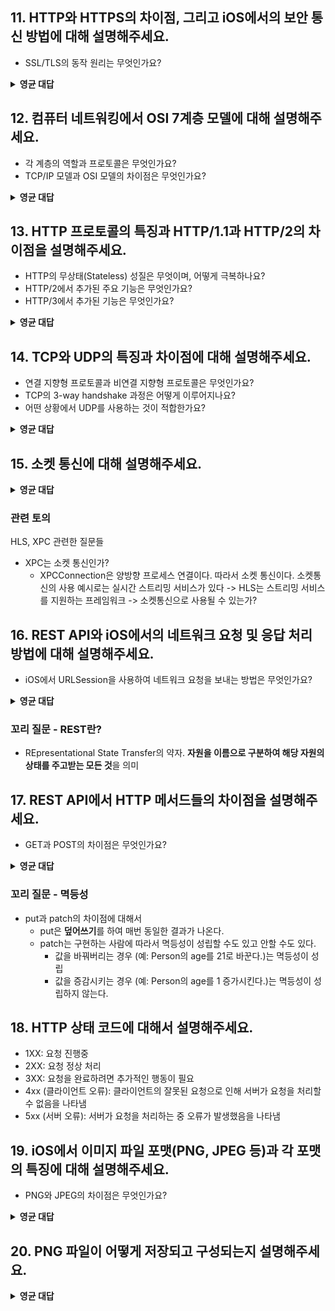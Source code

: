 ## 11. HTTP와 HTTPS의 차이점, 그리고 iOS에서의 보안 통신 방법에 대해 설명해주세요.
- SSL/TLS의 동작 원리는 무엇인가요?

<details>
<summary><strong>영균 대답</strong></summary>
<div markdown="1">

**HTTP와 HTTPS의 차이점**
- HTTP와 HTTPS는 클라이언트와 서버 간 통신을 위한 통신 규약 입니다.
- HTTP의 패킷은 암호화되어 있지 않아서 외부에서 정보를 확인할 수 있습니다. HTTPS의 경우 패킷이 암호화되어 외부에서는 패킷의 내용을 알 수 없다는 차이가 있습니다.
**iOS에서의 보안 통신 방법**
- App Transport Security (ATS)
	- iOS 9 부터 기본적으로 **HTTPS만 허용**
	- Info.plist에서 ATS를 비활성화 하면 예외적으로 HTTP를 사용할 수 있다.
- SSL/TLS 암호화 적용
	- URLSession을 사용하면 iOS에서 자동으로 TLS 1.2 이상을 적용
	- 보안 강화를 위해 **SSL Pinning**을 사용할 수 있다.
- SSL Pinning (공개키 고정, 인증서 고정)
	- 공격자가 가짜 인증서를 사용해 중간에서 데이터를 탈취하는 Man-In-The-Middle(중간자 공격) 공격을 방지
	- iOS에서 SSL Pinning을 적용하는 방법
		- 앱 내부에 신뢰할 인증서의 **공개키** 저장
		- 서버 인증서의 공개키와 앱 내 저장된 공개키 비교
		- 일치하면 통신 허용, 불일치 시 차단
**SSL/TLS의 동작 원리**
- SSL과 TLS는 사실상 같다고 볼 수 있다. SSL을 업그레이드 한 것이 TLS이기 때문이다. 하지만 현재 SSL은 사용하지 않고 TLS 1.2, 1.3을 사용한다.
1. Handshake 과정
	1. 클라이언트 (iOS 앱) -> 서버: 지원하는 암호화 방식 목록 전달.
	2. 서버 -> 클라이언트: SSL/TLS 인증서 
		- 해당 인증서에는 서버의 신원을 증명하는 정보와 공개키가 포함
	3. 클라이언트 인증서 검증: 신뢰할 수 있는 CA(인증 기관)인지 확인
	4. 암호화 키 생성: 서버와 클라이언트가 세션 키를 교환하고 보안 연결을 확립
2. 데이터 전송 (암호화된 HTTPS 통신 시작)
	1. 이후 모든 데이터는 TLS 암호화 방식으로 암호화되어 전송

</div>
</details>

## 12. 컴퓨터 네트워킹에서 OSI 7계층 모델에 대해 설명해주세요.
- 각 계층의 역할과 프로토콜은 무엇인가요?
- TCP/IP 모델과 OSI 모델의 차이점은 무엇인가요?

<details>
<summary><strong>영균 대답</strong></summary>
<div markdown="1">


**OSI 7계층**
- 응용 계층 (Application Layer)
	- 사용자가 직접 접근하는 계층, 네트워크 서비스 제공
	- **프로토콜**: HTTP, HTTPS, FTP, SMTP, DNS
- 표현 계층 (Presentation Layer)
	- 전송하는 데이터의 표현 방식을 결정 (데이터의 형식 변환, 암호화, 압축 등)
	- 기능: 데이터 인코딩/ 디코딩, 암호화/복호화, 데이터 압축
	- 예시: SSL/TLS 암호화, JPEG, MP4 포맷 변환
- 세션 계층 (Session Layer)
	- 통신의 설정, 유지, 종료를 관리
	- 예시: 로그인 유지 기능, API 세션 관리
- 전송 계층 (Transport Layer)
	- 데이터의 **신뢰성** 있는 전송 보장, 오류 검출 및 복구 처리
	- 프로토콜: TCP (신뢰성 보장), UDP (빠른 속도)
- 네트워크 계층 (Network Layer)
	- 데이터를 목적지까지 **최적의 경로를 찾아 패킷을 전달** (라우팅)
	- **패킷** 단위
	- 프로토콜: IP, ICMP, ARP
	- 해당 장비로는 라우터가 있다.
- 데이터 링크 계층 (DataLink Layer)
	- 프레임 단위로 데이터를 주고받으며, 오류 검출 및 프레임 흐름 제어 수행
	- **프레임** 단위
	- 프로토콜: 이더넷, Wi-Fi
	- 해당 장비로는 이더넷, 브리지, 스위치 등이 있다.
	-> 프레임에 주소 부여(MAC - 물리적 주소), 에러 검출 / 재전송 / 흐름 제어
- 물리 계층 (Physical Layer)
	- 실제 물리적 신호를 담당
	- 0과 1의 **비트** 단위
	- 해당 장비로는 LAN, 광 케이블 등이 있다.
	-> 케이블, 리피터, 허브 등을 통해 데이터를 전송한다.

**TCP/IP 모델**
- 응용 계층 (Application Layer)
	- HTTP, HTTPS, FTP 등 사용자와 직접 접하는 계층
- 전송 계층 (Transport Layer)
	- 데이터의 신뢰성 보장과 흐름 제어 담당
	- 프로토콜: TCP (신뢰성 보장), UDP (빠른 속도)
- 인터넷 계층 (Internet Layer)
	- IP 주소 지정과 데이터 패킷을 목적지까지 라우팅 하는 역할
	- 프로토콜: IP (주소 지정), ICMP (오류 처리)
- 네트워크 인터페이스 계층 (Network Interface Layer)
	- 물리적 네트워크 인터페이스와 직접 연결 (이더넷, Wi-Fi, MAC 주소)

**TCP/IP 모델과 OSI 7계층의 차이점**

| 구분             | OSI 7계층 | TCP/IP 4계층         |
| -------------- | ------- | ------------------ |
| 이론/실제          | 이론적 모델  | 실제 인터넷에서 사용        |
| 계층 수           | 7개      | 4개                 |
| 표현/세션 계층       | 따로 존재   | 응용 계층에 포함          |
| 데이터 링크 + 물리 계층 | 분리됨     | 네트워크 인터페이스 계층으로 통합 |


</div>
</details>

## 13. HTTP 프로토콜의 특징과 HTTP/1.1과 HTTP/2의 차이점을 설명해주세요.
- HTTP의 무상태(Stateless) 성질은 무엇이며, 어떻게 극복하나요?
- HTTP/2에서 추가된 주요 기능은 무엇인가요?
- HTTP/3에서 추가된 기능은 무엇인가요?

<details>
<summary><strong>영균 대답</strong></summary>
<div markdown="1">

**HTTP 프로토콜의 특징**
- **Client - Sever 구조**
- **무상태 (Stateless)**: 서버에서 클라이언트의 상태를 저장하지 않는다.
	- 이를 해결하기 위해 **쿠키, 세션, JWT, 토큰 기반 인증** 등을 사용하여 상태 유지
- HTTP/1.0
	- **연결 하나당 요청 하나를 처리**하도록 설계되어 RTT 시간이 증가
		- 연결시마다 3-way handshake를 해주어야 했기 때문
- HTTP/1.1
	- HTTP/1.0에서 매번 요청시마다 연결을 해주는 방식에서 RTT 가 증가하는 문제를 해결하기 위해 TCP **연결을 재사용**하여 연결 1번에 요청을 여러 번 수행할 수 있게 되었다.
	- **HoL** (Head of Line) 이라는 병목 현상이 발생함.
		- HoL: 네트워크에서 같은 큐에 있는 패킷이 그 첫 번째 패킷에 의해 지연될 때 발생하는 성능 저하.
	- **무거운 헤더 구조**: 쿠키 등 많은 메타데이터가 들어있어 무거우나 압축이 되지 않아 무거움
- HTTP/2
	- **헤더 압축**: 무거운 헤더 구조를 개선하기 위해 허프만 인코딩으로 헤더 압축
	- **멀티플렉싱**: 여러 개의 스트림을 사용하여 송수신
		- 특정 패킷이 손실되었다고 하더라도 해당 스트림에만 영향을 끼치고 나머지는 정상 동작
	- 서버 푸시: HTTP/1.1에서는 클라이언트가 서버에 요청을 해야만 파일을 다운받을 수 있었으나, HTTP/2 에서는 **클라이언트 요청 없이 서버가 바로 리소스 푸시** 가능
- HTTP/3.0
	- UDP 기반 QUIC 프로토콜 사용: TCP의 3-way handshake 없이 1-RTT 연결 설정 하여 **더 빠른 연결 속도**
	- 개별 스트림 재전송: 패킷 손실 시 개별 스트림만 재전송하여 **속도 향상**
	- TCP 대신 UDP 기반으로 변경하여 HoL 블로킹을 제거함

</div>
</details>

## 14. TCP와 UDP의 특징과 차이점에 대해 설명해주세요.
- 연결 지향형 프로토콜과 비연결 지향형 프로토콜은 무엇인가요?
- TCP의 3-way handshake 과정은 어떻게 이루어지나요?
- 어떤 상황에서 UDP를 사용하는 것이 적합한가요?

<details>
<summary><strong>영균 대답</strong></summary>
<div markdown="1">

**TCP**
- **연결 지향형(Connection-oriented) 프로토콜**
	- 통신 전에 3-way handshake를 통해 연결을 설정하고, 4-way handshake를 통해 연결을 해제함
- 신뢰성 보장
	- 패킷 손실 시 **재전송**(ACK, Timeout) 을 통해 보장
	- 순서 보장 (Sequencing): 패킷 순서가 뒤섞이지 않음
	- 흐름 제어 (Flow Control): 수신 측이 감당할 수 있는 속도로 데이터 전송 조절
	- 혼잡 제어 (Congestion Control): 네트워크 혼잡을 방지하기 위해 전송 속도를 조절 (패킷 로스로 확인)
- 3-way handshake
	- 클라이언트 -> 서버: SYN (연결 요청)
	- 서버 -> 클라이언트: SYN + ACK 전송 (요청 수락 및 응답)
	- 클라이언트 -> 서버: ACK (연결 확정)
- 4-way handshake
	- 클라이언트 -> 서버: FIN (연결 종료 요청)
	- 서버 -> 클라이언트: ACK (요청 확인)
	- 서버 -> 클라이언트: FIN (서버도 종료 요청)
	- 클라이언트 -> 서버: ACK (서버 종료 확인, 이후 연결 해제)
**UDP**
- **비연결 지향형(Connectionless) 프로토콜**
	- 핸드셰이크 과정 없이 데이터를 바로 전송
	- 신뢰성을 보장하지 않음 (순서 보장 X, 재전송 X)
- 빠른 속도
	- 패킷 손실을 감수하고 속도를 최우선
	- 작은 오버헤드 -> 실시간 통신에 적합
- 빠른 응답이 중요한 실시간 스트리밍, 온라인 게임, VoIP (e.g.Zoom)에 적합

</div>
</details>

## 15. 소켓 통신에 대해 설명해주세요.

<details>
<summary><strong>영균 대답</strong></summary>
<div markdown="1">

**소켓 통신**
- 소켓 통신은 **프로세스 간 네트워크 통신을 가능하게 하는 기술**
- 네트워크를 통해 **클라이언트와 서버 간 데이터를 주고 받는 방식**
- 소켓 통신 방식에는 TCP (연결 지향형), UDP (비연결 지향형)이 있다.
**Socket 이란?**
- **IP 주소 + 포트 번호**를 이용해 **네트워크 프로세스 간 데이터를 송수신하는 인터페이스**
- 운영체제에서 제공하는 API를 통해 사용 가능
- **TCP, UDP 기반의 네트워크 통신**에서 활용

**소켓 통신의 흐름**
![](https://i.imgur.com/iCfTNZP.png)
- 서버 측 과정
	1. 소켓 생성 (socket())
	2. 포트 바인딩 (bind())
	3. 연결 대기 (리스닝) (listen())
	4. 클라이언트 연결 수락 (accept())
	5. 데이터 송·수신 (recv(), send())
	6. 연결 종료 (close())
- 클라이언트 측 과정
	1. 소켓 생성 (socket())
	2. 서버에 연결 요청 (connect())
	3. 데이터 송·수신 (recv(), send())
	4. 연결 종료 (close())

</div>
</details>

### 관련 토의
HLS, XPC 관련한 질문들
- XPC는 소켓 통신인가?
  - XPCConnection은 양방향 프로세스 연결이다. 따라서 소켓 통신이다.
소켓통신의 사용 예시로는 실시간 스트리밍  서비스가 있다 -> HLS는 스트리밍 서비스를 지원하는 프레임워크 -> 소켓통신으로 사용될 수 있는가?


## 16. REST API와 iOS에서의 네트워크 요청 및 응답 처리 방법에 대해 설명해주세요.
- iOS에서 URLSession을 사용하여 네트워크 요청을 보내는 방법은 무엇인가요?

<details>
<summary><strong>영균 대답</strong></summary>
<div markdown="1">

**REST API란**
REST는 REpresentational State Transfer의 약자로 **자원을 이름으로 구분하여 해당 자원의 상태를 주고받는 모든 것**을 의미합니다.
**REST의 특징**은 다음과 같습니다.
1. 서버-클라이언트 구조(Server-Client)
2. 무상태(Stateless)
3. 캐시 처리 가능 (Cacheable)
4. 계층화 (Layered System)
5. 인터페이스 일관성 (Uniform Interface)

즉 REST API란, 
1. HTTP URI(Uniform Resource Identifier)를 통해 자원(Resource)을 명시하고,
2. HTTP Method(POST, GET, PUT, DELETE, PATCH 등) 를 통해
3. 해당 자원(URI)에 대한 CRUD Operation을 적용하는 것을 의미합니다.
REST API는 **REST의 원리를 따르는 API**를 의미합니다.
- 꼬리 질문
	- RESTFUL에 대해 설명해주세요.
		- RESTful이란 REST의 원칙을 **일관성 있게 적용하여 설계된 API**를 의미합니다.
		- 하지만 REST API를 사용했다고 하여 **모든 API가  RESTful 한 것은 아닙니다.**
		- RESTful 한 API를 설계하려면 
			- 적절한 HTTP Method 사용
			- 상태를 포함하지 않는 무상태 설계
			- 응답은 JSON, XML 등의 형태로 제공
		- 이러한 조건을 만족해야 합니다.
**iOS에서의 네트워크 요청 및 응답 처리 방법**
- iOS에서는 **URLSession**을 사용하여 네트워크 요청 및 응답을 처리합니다.
- 기본적으로 비동기 처리를 지원하며, 두 가지 방식으로 데이터를 요청하고 응답을 처리할 수 있습니다.

**Completion Handler 방식**
전통적으로 많이 사용되던 방식으로, **클로저를 사용하여 비동기 응답을 처리**합니다.

**async/await 방식 (iOS 15+)**
iOS 15 이상에서는 async/await을 사용하여 더욱 직관적으로 요청을 처리할 수 있습니다.

</div>
</details>

### 꼬리 질문 - REST란?
- REpresentational State Transfer의 약자. **자원을 이름으로 구분하여 해당 자원의 상태를 주고받는 모든 것**을 의미

## 17. REST API에서 HTTP 메서드들의 차이점을 설명해주세요.
- GET과 POST의 차이점은 무엇인가요?

<details>
<summary><strong>영균 대답</strong></summary>
<div markdown="1">

- **GET**: 리소스 조회
	- 서버에 전달하고자 하는 데이터는 쿼리 스트링을 사용하여 전달.
	- URL에 데이터가 노출되어 보안성이 낮음
	- 캐싱 가능
- **POST**: 리소스 생성 및 데이터 처리
	- 멱등성이 성립하지 않음 (같은 요청을 여러 번 보내면 데이터 중복 생성 가능)
	- 서버에 전달할 데이터는 body에 json과 같은 형태로 전달
	- 데이터가 Body에 담겨 있기 때문에 노출 위험이 낮아 보안성이 GET 보다 좋음
	- 일반적으로 캐싱 불가능
- **PUT**: 리소스를 대체 (덮어쓰기, 완전 교체), 해당 리소스가 없으면 생성
- **DELETE**: 리소스 삭제
- **PATCH**: 리소스 부분 변경 (PUT은 전체 변경, PATCH는 일부 변경)
	- 멱등성이 성립하지 않을 수도 있음 (설계에 따라 달라짐)
	- e.g. 특정 리소스의 값을 10으로 만든다 => 멱등성 성립
	- 특정 리소스의 값을 10 증가시킨다. => 멱등성 성립하지 않음
- HEAD: GET과 동일하지만 메시지 부분 (body 부분)을 제외하고, 상태 줄과 헤더만 반환
- OPTIONS: 대상 리소스에 대한 통신 가능 옵션(메서드)을 설명 (주로 CORS에서 사용)
- CONNECT: 대상 자원으로 식별되는 서버에 대한 터널을 설정

</div>
</details>

### 꼬리 질문 - 멱등성
- put과 patch의 차이점에 대해서
  - put은 **덮어쓰기**를 하여 매번 동일한 결과가 나온다.
  - patch는 구현하는 사람에 따라서 멱등성이 성립할 수도 있고 안할 수도 있다.
    - 값을 바꿔버리는 경우 (예: Person의 age를 21로 바꾼다.)는 멱등성이 성립
    - 값을 증감시키는 경우 (예: Person의 age를 1 증가시킨다.)는 멱등성이 성립하지 않는다.

## 18. HTTP 상태 코드에 대해서 설명해주세요.
- 1XX: 요청 진행중
- 2XX: 요청 정상 처리
- 3XX: 요청을 완료하려면 추가적인 행동이 필요
- 4xx (클라이언트 오류): 클라이언트의 잘못된 요청으로 인해 서버가 요청을 처리할 수 없음을 나타냄
- 5xx (서버 오류): 서버가 요청을 처리하는 중 오류가 발생했음을 나타냄

## 19. iOS에서 이미지 파일 포맷(PNG, JPEG 등)과 각 포맷의 특징에 대해 설명해주세요.
- PNG와 JPEG의 차이점은 무엇인가요?

<details>
<summary><strong>영균 대답</strong></summary>
<div markdown="1">

**PNG**
- 비손실 압축: 압축 후에도 원본 품질 유지
- JPEG보다 용량이 크지만, 품질이 좋음
- 투명도 지원
**JPEG**
- 손실 압축: 이미지 압축 시 이미지의 데이터 일부 제거
- 높은 압축률
- 투명도 미지원
- 양자화 적용
**HEIC (High Efficiency Image File Format)**
- iOS 기본 이미지 포맷 (iOS 11 이후)
- JPEG보다 더 많은 저장공간 확보 가능
- HEVC (H.256) 압축 방식 사용
- 투명도 지원
- 라이선스 문제: 일부 플랫폼(Windows, 웹 등)에서는 기본 지원하지 않음, 호환성 부족

</div>
</details>

## 20. PNG 파일이 어떻게 저장되고 구성되는지 설명해주세요.

<details>
<summary><strong>영균 대답</strong></summary>
<div markdown="1">

#### PNG 파일의 저장 방식 및 구성 요소
**PNG(portable Network Graphics)** 는 무손실 압축 방식으로 이미지를 구성하며, 파일 구조가 체계적으로 정의되어 있음
이 포맷은 이미지 데이터를 효율적으로 저장하고, 투명도(알파 채널)와 색상 정보를 정화기 표현할 수 있도록 설계됨
#### PNG 파일의 저장 방식
1. **무손실 압축**: Deflate 알고리즘을 사용하여 품질 저하 없이 용량을 줄임
2. **투명도 지원**: 알파 채널을 포함할 수 있어 배경이 투명한 이미지 저장 가능
3. **색상 모드**: 그레이스케일, RGB(Truecolor), 팔레트 기반 색상, 알파 채널 포함 가능
#### PNG 파일의 구성 요소
PNG 파일은 여러 개의 **청크(Chunk)** 들로 구성
- 파일 시그니처 (8바이트) -> 해당 파일이 PNG임을 나타냄, 항상 동일한 값
- 필수 청크
	- IHDR (Header) -> 이미지 크기, 색상 정보, 압축 방식 등 **기본 정보 저장**
	- IDAT (Image Data) -> **압축된 이미지 데이터**
	- IEND (End) -> 파일의 끝을 나타냄
- 선택적 청크
	- tEXt, zTXt, iTXt -> 메타데이터 (텍스트 설명, 키워드 등)
	- tRNS -> 일부 PNG에서 투명도 정보 제공
주요 청크(Chunk) 종류

| 청크                        | 설명                                 |
| ------------------------- | ---------------------------------- |
| IHDR (Header Chunk)       | 이미지의 크기, 컬러 타입, 필터 방식 등의 **기본 정보** |
| PLTE (Palette Chunk)      | 색상 팔레트 정보 (팔레트 기반 이미지에서 사용)        |
| IDAT (Image Data Chunk)   | 압축된 실제 이미지 데이터                     |
| IEND (End Chunk)          | PNG **파일의 끝**을 나타냄                 |
| tEXt, zTXt, iTXt          | 메타데이터 (텍스트 설명, 키워드 등)              |
| tRNS (Transparency Chunk) | 투명도 정보 (팔레트 기반 PNG에서 사용)           |
#### PNG의 주요 특징 요약
- 무손실 압축 방식으로 **품질을 유지하면서 파일 크기를 줄임**
- 투명도 지원
- 다양한 색상 모드 제공
- 압축 효율성이 뛰어나고, 이미지 데이터 외에도 메타데이터 저장 가능

</div>
</details>
